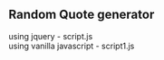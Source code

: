 ## Random Quote generator

using jquery - script.js <br/>
using vanilla javascript - script1.js <br/>
